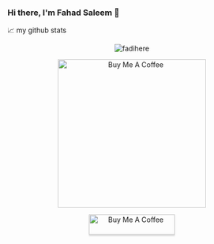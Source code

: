 ### Hi there, I'm Fahad Saleem 👋

<p Have 2+ years of experience in building mobile applications. Familiar with mobile development tools and frameworks like Android native with Java or Kotlin, Flutter with Dart. Have experience in writing clean and maintainable code, conducting the Test-Driven Development process, and implementing clean architecture approaches./>


📈 my github stats

<p align="center"> <img src="https://github-readme-stats.vercel.app/api?username=fadihere&show_icons=true&theme=gotham" alt="fadihere" />


<p align="center"> <a  href="https://www.buymeacoffee.com/fahad13" target="_blank"><img src="https://user-images.githubusercontent.com/28988215/246407398-866fd877-17dc-49eb-92d6-d94091687b36.png" alt="Buy Me A Coffee" style="height: 300px !important;width: 300px" ></a></p>


<p align="center"> <a  href="https://www.buymeacoffee.com/fahad13" target="_blank"><img src="https://www.buymeacoffee.com/assets/img/custom_images/orange_img.png" alt="Buy Me A Coffee" style="height: 41px !important;width: 174px !important;box-shadow: 0px 3px 2px 0px rgba(190, 190, 190, 0.5) !important;-webkit-box-shadow: 0px 3px 2px 0px rgba(190, 190, 190, 0.5) !important;" ></a></p>

